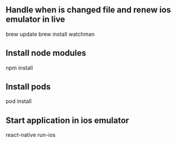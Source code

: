 ## Handle when is changed file and renew ios emulator in live
brew update 
brew install watchman

## Install node modules
npm install

## Install pods
pod install

## Start application in ios emulator
react-native run-ios

